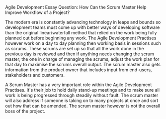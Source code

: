 Agile Development Essay Question: How Can the Scrum Master Help Improve Workflow of a Project?

The modern era is constantly advancing technology in leaps and bounds so development teams must come up with better ways of developing software than the original linear/waterfall method that relied on the work being fully planned out before beginning any work. The Agile Development Practises however work on a day to day planning then working basis in sessions such as scrums. These scrums are set up so that all the work done in the previous day is reviewed and then if anything needs changing the scrum master, the one in charge of managing the scrums, adjust the work plan for that day to maximise the scrums overall output. The scrum master also gets information from the product owner that includes input from end-users, stakeholders and customers.

A Scrum Master has a very important role within the Agile Development Practises. It's their job to hold daily stand-up meetings and to make sure all work is being progressed through steadily without fault. The scrum master will also address if someone is taking on to many projects at once and sort out how that can be amended. The scrum master however is not the overall boss of the project.
